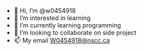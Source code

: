 - 👋 Hi, I’m @w0454918
- 👀 I’m interested in learning
- 🌱 I’m currently learning programming
- 💞️ I’m looking to collaborate on side project
- 📫 My email W0454918@nscc.ca

<!---
w0454918/w0454918 is a ✨ special ✨ repository because its `README.md` (this file) appears on your GitHub profile.
You can click the Preview link to take a look at your changes.
--->
